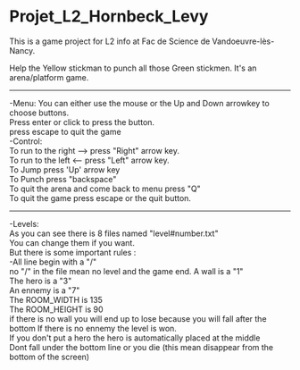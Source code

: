 # Projet_L2_Hornbeck_Levy
This is a game project for L2 info at Fac de Science de Vandoeuvre-lès-Nancy. 

Help the Yellow stickman to punch all those Green stickmen.
It's an arena/platform game.

_____________________________________________________________________________

-Menu:
 You can either use the mouse or the Up and Down arrowkey to choose buttons.  
 Press enter or click to press the button.  
 press escape to quit the game  
-Control:  
 To run to the right --> press "Right" arrow key.  
 To run to the left <--  press "Left" arrow key.  
 To Jump press 'Up' arrow key  
 To Punch press "backspace"  
 To quit the arena and come back to menu press "Q"  
 To quit the game press escape or the quit button.  

_____________________________________________________________________________
-Levels:  
 As you can see there is 8 files named "level#number.txt"  
 You can change them if you want.  
 But there is some important rules :  
  -All line begin with a "/"  
   no "/" in the file mean no level and the game end.
   A wall is a "1"  
   The hero is a "3"  
   An ennemy is a "7"  
   The ROOM_WIDTH  is 135  
   The ROOM_HEIGHT is 90  
   if there is no wall you will end up to lose because you will fall after the bottom
   If there is no ennemy the level is won.  
   If you don't put a hero the hero is automatically placed at the middle  
   Dont fall under the bottom line or you die (this mean disappear from the bottom of the screen)
